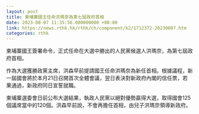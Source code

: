 ```yaml
---
layout: post
title: 柬埔寨國王任命洪瑪奈為第七屆政府首相
date: 2023-08-07 11:35:56.000000000 +08:00
link: https://news.rthk.hk/rthk/ch/component/k2/1712372-20230807.htm
categories: rthk
---
```


柬埔寨國王簽署命令，正式任命在大選中勝出的人民黨候選人洪瑪奈，為第七屆政府首相。

作為大選獲勝政黨主席，洪森早前提請國王任命洪瑪奈為新任首相。根據議程，新一屆國會將於本月21日召開首次全體會議，翌日表決對新政府內閣的信任票，若果通過，新政府同日宣誓就職。

柬埔寨選委會日前公布大選結果，執政人民黨以絕對優勢贏得大選，取得國會125個議席當中的120個。洪森早前說，不會再擔任首相，由兒子洪瑪奈領導新政府。

